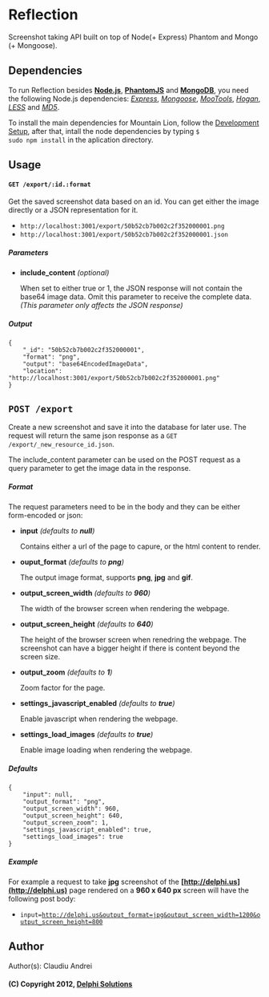 # Reflection
Screenshot taking API built on top of Node(+ Express) Phantom and Mongo (+ Mongoose).

## Dependencies

To run Reflection besides __[Node.js](http://nodejs.org/)__, __[PhantomJS](http://phantomjs.org)__ and __[MongoDB](http://www.mongodb.org)__, you need the following Node.js dependencies: _[Express](http://expressjs.com)_, _[Mongoose](http://mongoosejs.com)_, _[MooTools](http://mootools.net)_, _[Hogan](http://twitter.github.com/hogan.js)_, _[LESS](http://lesscss.org)_ and _[MD5](https://github.com/pvorb/node-md5)_.

To install the main dependencies for Mountain Lion, follow the [Development Setup](https://github.com/DelphiSolutions/Delphi/wiki/Development-Setup-for-Mac-Mountain-Lion), after that, intall the node dependencies by typing <code>$ sudo npm install</code> in the aplication directory.

## Usage

#### <code>GET /export/:id.:format</code>

Get the saved screenshot data based on an id. You can get either the image directly or a JSON representation for it.

* <code>http://localhost:3001/export/50b52cb7b002c2f352000001.png</code>
* <code>http://localhost:3001/export/50b52cb7b002c2f352000001.json</code>

##### Parameters

* __include_content__ _(optional)_
	
	When set to either true or 1, the JSON response will not contain the base64 image data. Omit this parameter to receive the complete data. 	_(This parameter only affects the JSON response)_

##### Output

	{
    	"_id": "50b52cb7b002c2f352000001",
    	"format": "png",
    	"output": "base64EncodedImageData",
    	"location": "http://localhost:3001/export/50b52cb7b002c2f352000001.png"
	}

## <code>POST /export</code>

Create a new screenshot and save it into the database for later use. The request will return the same json response as a <code>GET /export/_new_resource_id.json</code>.

The include_content parameter can be used on the POST request as a query parameter to get the image data in the response. 

##### Format

The request parameters need to be in the body and they can be either form-encoded or json:

* __input__ _(defaults to __null__)_

	Contains either a url of the page to capure, or the html content to render. 

* __ouput_format__ _(defaults to __png__)_
	
	The output image format, supports __png__, __jpg__ and __gif__.

* __output_screen_width__ _(defaults to __960__)_

	The width of the browser screen when rendering the webpage.
	
* __output_screen_height__ _(defaults to __640__)_

	The height of the browser screen when renedring the webpage. The screenshot can have a bigger height if there is content beyond the screen size.
	
* __output_zoom__ _(defaults to __1__)_

	Zoom factor for the page.

* __settings_javascript_enabled__ _(defaults to __true__)_

	Enable javascript when rendering the webpage.
	
* __settings_load_images__ _(defaults to __true__)_

	Enable image loading when rendering the webpage.
	
##### Defaults

	{
    	"input": null,
    	"output_format": "png",
    	"output_screen_width": 960,
    	"output_screen_height": 640,
    	"output_screen_zoom": 1,
    	"settings_javascript_enabled": true,
    	"settings_load_images": true
	}

##### Example

For example a request to take __jpg__ screenshot of the __[http://delphi.us](http://delphi.us)__ page rendered on a __960 x 640 px__ screen will have the following post body:

* <code>input=http://delphi.us&output_format=jpg&output_screen_width=1200&output_screen_height=800</code>

## Author
Author(s): Claudiu Andrei

#### (C) Copyright 2012, [Delphi Solutions](http://delphi.us)